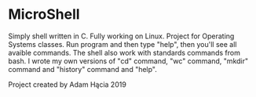 # MicroShell

Simply shell written in C. Fully working on Linux. Project for Operating Systems classes. Run program and then type "help", then you'll see all avaible commands. The shell also work with standards commands from bash. I wrote my own versions of "cd" command, "wc" command, "mkdir" command and "history" command and "help".

Project created by Adam Hącia 2019
